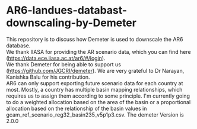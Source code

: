 # AR6-landues-databast-downscaling-by-Demeter
This repository is to discuss how Demeter is used to downscale the AR6 database.<br>
We thank IIASA for providing the AR scenario data, which you can find here (https://data.ece.iiasa.ac.at/ar6/#/login).<br>
We thank Demeter for being able to support us (https://github.com/JGCRI/demeter). We are very grateful to Dr Narayan, Kanishka Balu for his contribution.<br>
AR6 can only support exporting future scenario data for each country at most. Mostly, a country has multiple basin mapping relationships, which requires us to assign them according to some principle. 
I'm currently going to do a weighted allocation based on the area of the basin or a proportional allocation based on the relationship of the basin values in gcam_ref_scenario_reg32_basin235_v5p1p3.csv. The demeter Version is 2.0.0
